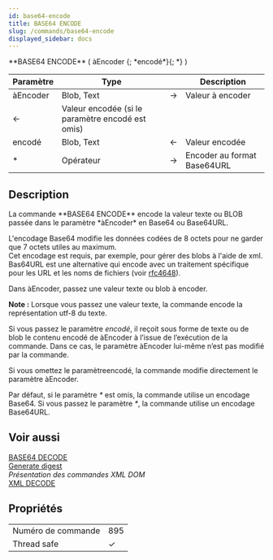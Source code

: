 ```yaml
---
id: base64-encode
title: BASE64 ENCODE
slug: /commands/base64-encode
displayed_sidebar: docs
---
```


<!--REF #_command_.BASE64 ENCODE.Syntax-->**BASE64 ENCODE** ( àEncoder {; *encodé*}{; *} )<!-- END REF-->
<!--REF #_command_.BASE64 ENCODE.Params-->
| Paramètre | Type |  | Description |
| --- | --- | --- | --- |
| àEncoder | Blob, Text | &#8594;  | Valeur à encoder |
| &#8592; | Valeur encodée (si le paramètre encodé est omis) |
| encodé | Blob, Text | &#8592; | Valeur encodée |
| * | Opérateur | &#8594;  | Encoder au format Base64URL |

<!-- END REF-->

## Description 

<!--REF #_command_.BASE64 ENCODE.Summary-->La commande **BASE64 ENCODE** encode la valeur texte ou BLOB passée dans le paramètre *àEncoder* en Base64 ou Base64URL.<!-- END REF--> 

L'encodage Base64 modifie les données codées de 8 octets pour ne garder que 7 octets utiles au maximum.  
Cet encodage est requis, par exemple, pour gérer des blobs à l'aide de xml. Bas64URL est une alternative qui encode avec un traitement spécifique pour les URL et les noms de fichiers (voir [rfc4648](https://tools.ietf.org/html/rfc4648#section-5)).

Dans àEncoder, passez une valeur texte ou blob à encoder.

**Note :** Lorsque vous passez une valeur texte, la commande encode la représentation utf-8 du texte.

Si vous passez le paramètre *encodé*, il reçoit sous forme de texte ou de blob le contenu encodé de àEncoder à l’issue de l’exécution de la commande. Dans ce cas, le paramètre àEncoder lui-même n’est pas modifié par la commande. 

Si vous omettez le paramètreencodé, la commande modifie directement le paramètre àEncoder.

Par défaut, si le paramètre *\** est omis, la commande utilise un encodage Base64\. Si vous passez le paramètre *\**, la commande utilise un encodage Base64URL.

## Voir aussi 

[BASE64 DECODE](base64-decode.md)  
[Generate digest](generate-digest.md)  
*Présentation des commandes XML DOM*  
[XML DECODE](xml-decode.md)  

## Propriétés

|  |  |
| --- | --- |
| Numéro de commande | 895 |
| Thread safe | &check; |


